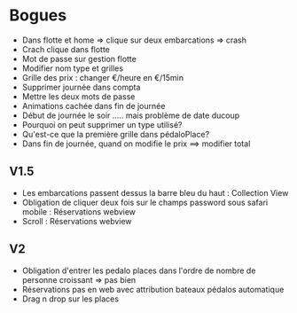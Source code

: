 Bogues
=========

* Dans flotte et home => clique sur deux embarcations => crash
* Crach clique dans flotte
* Mot de passe sur gestion flotte
* Modifier nom type et grilles
* Grille des prix : changer €/heure en €/15min
* Supprimer journée dans compta
* Mettre les deux mots de passe
* Animations cachée dans fin de journée
* Début de journée le soir ..... mais problème de date ducoup
* Pourquoi on peut supprimer un type utilisé?
* Qu'est-ce que la première grille dans pédaloPlace?
* Dans fin de journée, quand on modifie le prix ==> modifier total

## V1.5
* Les embarcations passent dessus la barre bleu du haut : Collection View
* Obligation de cliquer deux fois sur le champs password sous safari mobile : Réservations webview
* Scroll : Réservations webview

## V2
* Obligation d'entrer les pedalo places dans l'ordre de nombre de personne croissant => pas bien
* Réservations pas en web avec attribution bateaux pédalos automatique
* Drag n drop sur les places
